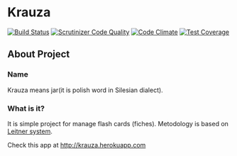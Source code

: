 # Krauza

[![Build Status](https://travis-ci.org/mejt/Krauza.svg?branch=master)](https://travis-ci.org/mejt/Krauza)
[![Scrutinizer Code Quality](https://scrutinizer-ci.com/g/mejt/FlashCards/badges/quality-score.png?b=master)](https://scrutinizer-ci.com/g/mejt/FlashCards/?branch=master)
[![Code Climate](https://codeclimate.com/github/mejt/FlashCards/badges/gpa.svg)](https://codeclimate.com/github/mejt/FlashCards)
[![Test Coverage](https://codeclimate.com/github/mejt/FlashCards/badges/coverage.svg)](https://codeclimate.com/github/mejt/FlashCards/coverage)

## About Project
### Name
Krauza means jar(it is polish word in Silesian dialect).

### What is it?
It is simple project for manage flash cards (fiches). Metodology is based on [Leitner system](https://en.wikipedia.org/wiki/Leitner_system).

Check this app at http://krauza.herokuapp.com

